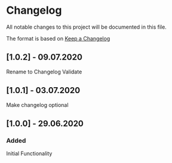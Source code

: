 # Changelog
All notable changes to this project will be documented in this file.

The format is based on [Keep a Changelog](http://keepachangelog.com/)

## [1.0.2] - 09.07.2020

Rename to Changelog Validate

## [1.0.1] - 03.07.2020

Make changelog optional

## [1.0.0] - 29.06.2020

### Added
Initial Functionality
